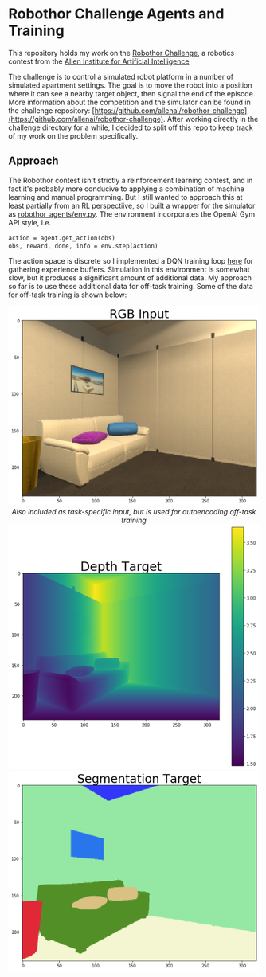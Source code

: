 # Robothor Challenge Agents and Training

This repository holds my work on the [Robothor Challenge](https://ai2thor.allenai.org/robothor/challenge/), a robotics contest from the [Allen Institute for Artificial Intelligence](https://allenai.org/)

The challenge is to control a simulated robot platform in a number of simulated apartment settings. The goal is to move the robot into a position where it can see a nearby target object, then signal the end of the episode. More information about the competition and the simulator can be found in the challenge repository: [https://github.com/allenai/robothor-challenge](https://github.com/allenai/robothor-challenge). After working directly in the challenge directory for a while, I decided to split off this repo to keep track of my work on the problem specifically.

## Approach

The Robothor contest isn't strictly a reinforcement learning contest, and in fact it's probably more conducive to applying a combination of machine learning and manual programming. But I still wanted to approach this at least partially from an RL perspectiive, so I built a wrapper for the simulator as [robothor_agents/env.py](https://github.com/riveSunder/RobothorAgents/blob/master/robothor_agents/env.py). The environment incorporates the OpenAI Gym API style, i.e.

```
action = agent.get_action(obs)
obs, reward, done, info = env.step(action)
```

The action space is discrete so I implemented a DQN training loop [here](https://github.com/riveSunder/RobothorAgents/blob/master/robothor_agents/dqn.py) for gathering experience buffers. Simulation in this environment is somewhat slow, but it produces a significant amount of additional data. My approach so far is to use these additional data for off-task training. Some of the data for off-task training is shown below:

<div align="center">
    <img src="assets/RGBInput.png">
    <em>Also included as task-specific input, but is used for autoencoding off-task training</em>
    <img src="assets/DepthTarget.png">
    <img src="assets/SegTarget.png">
    
</div>
    
     



